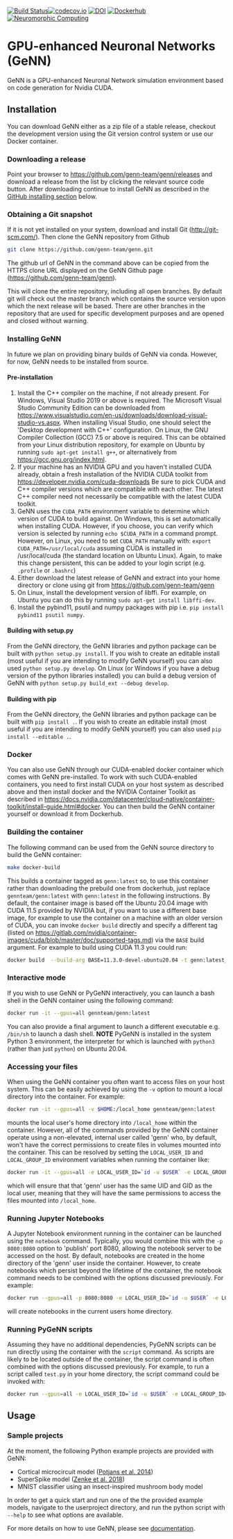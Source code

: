 
[![Build Status](https://gen-ci.inf.sussex.ac.uk/buildStatus/icon?job=GeNN%2Fgenn%2Fmaster)](https://gen-ci.inf.sussex.ac.uk/job/GeNN/job/genn/job/master/)[![codecov.io](https://codecov.io/github/genn-team/genn/coverage.svg?branch=master)](https://codecov.io/github/genn-team/genn?branch=master) [![DOI](https://zenodo.org/badge/24633934.svg)](https://zenodo.org/badge/latestdoi/24633934)
[![Dockerhub](https://img.shields.io/badge/dockerhub-images-orange.svg?logo=docker)](https://hub.docker.com/repository/docker/gennteam/genn) [![Neuromorphic Computing](https://img.shields.io/badge/Collaboration_Network-Open_Neuromorphic-blue)](https://open-neuromorphic.org/neuromorphic-computing/)

# GPU-enhanced Neuronal Networks (GeNN)

GeNN is a GPU-enhanced Neuronal Network simulation environment based on code generation for Nvidia CUDA.

## Installation

You can download GeNN either as a zip file of a stable release, checkout the development
version using the Git version control system or use our Docker container.

### Downloading a release
Point your browser to https://github.com/genn-team/genn/releases
and download a release from the list by clicking the relevant source
code button. After downloading continue to install GeNN as described in the [GitHub installing section](#installing-genn) below.

### Obtaining a Git snapshot

If it is not yet installed on your system, download and install Git
(http://git-scm.com/). Then clone the GeNN repository from Github
```bash
git clone https://github.com/genn-team/genn.git
```
The github url of GeNN in the command above can be copied from the
HTTPS clone URL displayed on the GeNN Github page (https://github.com/genn-team/genn).

This will clone the entire repository, including all open branches.
By default git will check out the master branch which contains the
source version upon which the next release will be based. There are other 
branches in the repository that are used for specific development 
purposes and are opened and closed without warning.

### Installing GeNN

In future we plan on providing binary builds of GeNN via conda. However, for now, GeNN
needs to be installed from source.

#### Pre-installation

1.  Install the C++ compiler on the machine, if not already present.
    For Windows, Visual Studio 2019 or above is required. The Microsoft Visual Studio 
    Community Edition can be downloaded from
    https://www.visualstudio.com/en-us/downloads/download-visual-studio-vs.aspx.
    When installing Visual Studio, one should select the 'Desktop 
    development with C++' configuration. On Linux, the GNU Compiler 
    Collection (GCC) 7.5 or above is required. This can be obtained from your
    Linux distribution repository, for example on Ubuntu by running ``sudo apt-get install g++``, 
    or alternatively from https://gcc.gnu.org/index.html.
2.  If your machine has an NVIDIA GPU and you haven't installed CUDA already, 
    obtain a fresh installation of the NVIDIA CUDA toolkit from
    https://developer.nvidia.com/cuda-downloads
    Be sure to pick CUDA and C++ compiler versions which are compatible
    with each other. The latest C++ compiler need not necessarily be
    compatible with the latest CUDA toolkit.
3.  GeNN uses the ``CUDA_PATH`` environment variable to determine which 
    version of CUDA to build against. On Windows, this is set automatically when 
    installing CUDA. However, if you choose, you can verify which version is 
    selected by running ``echo $CUDA_PATH`` in a command prompt.
    However, on Linux, you need to set ``CUDA_PATH`` manually with:
    ``export CUDA_PATH=/usr/local/cuda``
    assuming CUDA is installed in /usr/local/cuda (the standard location 
    on Ubuntu Linux). Again, to make this change persistent, this can
    be added to your login script (e.g. ``.profile`` or ``.bashrc``)
4.  Either download the latest release of GeNN and extract into your 
    home directory or clone using git from https://github.com/genn-team/genn
5.  On Linux, install the development version of libffi. For example, on Ubuntu you can do this
    by running ``sudo apt-get install libffi-dev``.
6.  Install the pybind11, psutil and numpy packages with pip i.e. ``pip install pybind11 psutil numpy``.


#### Building with setup.py
From the GeNN directory, the GeNN libraries and python package can be built
with ``python setup.py install``. If you wish to create an editable install
(most useful if you are intending to modify GeNN yourself) you can also used
``python setup.py develop``. On Linux (or Windows if you have a debug version
of the python libraries installed) you can build a debug version of GeNN with
``python setup.py build_ext --debug develop``.

#### Building with pip
From the GeNN directory, the GeNN libraries and python package can be built
with ``pip install .``. If you wish to create an editable install
(most useful if you are intending to modify GeNN yourself) you can also used
``pip install --editable .``.

### Docker
You can also use GeNN through our CUDA-enabled docker container which comes with GeNN pre-installed.
To work with such CUDA-enabled containers, you need to first install CUDA on your host system as described above and then install docker and the NVIDIA Container Toolkit as described in https://docs.nvidia.com/datacenter/cloud-native/container-toolkit/install-guide.html#docker.
You can then build the GeNN container yourself or download it from Dockerhub.

### Building the container
The following command can be used from the GeNN source directory to build the GeNN container:
```bash
make docker-build
```

This builds a container tagged as ``genn:latest`` so, to use this container rather than downloading the prebuild one from dockerhub, just replace ``gennteam/genn:latest`` with ``genn:latest`` in the following instructions.
By default, the container image is based off the Ubuntu 20.04 image with CUDA 11.5 provided by NVIDIA but, if you want to use a different base image, for example to use the container on a machine with an older version of CUDA, you can invoke ``docker build`` directly and specify a different tag (listed on https://gitlab.com/nvidia/container-images/cuda/blob/master/doc/supported-tags.md)  via the ``BASE`` build argument. For example to build using CUDA 11.3 you could run:
```bash
docker build  --build-arg BASE=11.3.0-devel-ubuntu20.04 -t genn:latest_cuda_11_3 .
```

### Interactive mode
If you wish to use GeNN or PyGeNN interactively, you can launch a bash shell in the GeNN container using the following command:
```bash
docker run -it --gpus=all gennteam/genn:latest
```
You can also provide a final argument to launch a different executable e.g. ``/bin/sh`` to launch a dash shell.
**NOTE** PyGeNN is installed in the system Python 3 environment, the interpreter for which is launched with ``python3`` (rather than just ``python``) on Ubuntu 20.04.

### Accessing your files
When using the GeNN container you often want to access files on your host system.
This can be easily achieved by using the ``-v`` option to mount a local directory into the container. For example:
```bash
docker run -it --gpus=all -v $HOME:/local_home gennteam/genn:latest
```
mounts the local user's home directory into ``/local_home`` within the container.
However, all of the commands provided by the GeNN container operate using a non-elevated, internal user called 'genn' who, by default, won't have the correct permissions to create files in volumes mounted into the container.
This can be resolved by setting the ``LOCAL_USER_ID`` and ``LOCAL_GROUP_ID`` environment variables when running the container like:
```bash
docker run -it --gpus=all -e LOCAL_USER_ID=`id -u $USER` -e LOCAL_GROUP_ID=`id -g $USER` -v $HOME:/local_home gennteam/genn:latest
```
which will ensure that that 'genn' user has the same UID and GID as the local user, meaning that they will have the same permissions to access the files mounted into ``/local_home``. 

### Running Jupyter Notebooks
A Jupyter Notebook environment running in the container can be launched using the ``notebook`` command. Typically, you would combine this with the ``-p 8080:8080`` option to 'publish' port 8080, allowing the notebook server to be accessed on the host. By default, notebooks are created in the home directory of the 'genn' user inside the container. However, to create notebooks which persist beyond the lifetime of the container, the notebook command needs to be combined with the options discussed previously. For example:
```bash
docker run --gpus=all -p 8080:8080 -e LOCAL_USER_ID=`id -u $USER` -e LOCAL_GROUP_ID=`id -g $USER` -v $HOME:/local_home gennteam/genn:latest notebook /local_home
```
will create notebooks in the current users home directory.

### Running PyGeNN scripts
Assuming they have no additional dependencies, PyGeNN scripts can be run directly using the container with the ``script`` command. As scripts are likely to be located outside of the container, the script command is often combined with the options discussed previously. For example, to run a script called ``test.py`` in your home directory, the script command could be invoked with:
```bash
docker run --gpus=all -e LOCAL_USER_ID=`id -u $USER` -e LOCAL_GROUP_ID=`id -g $USER` -v $HOME:/local_home gennteam/genn:latest script /local_home/test.py
```

## Usage

### Sample projects

At the moment, the following Python example projects are provided with GeNN:

- Cortical microcircuit model \([Potjans et al. 2014][@Potjans2014]\)
- SuperSpike model \([Zenke et al. 2018][@Zenke2018]\)
- MNIST classifier using an insect-inspired mushroom body model

In order to get a quick start and run one of the the provided example models, navigate to the userproject directory, and run the python script with ``--help`` to see what options are available.

For more details on how to use GeNN, please see [documentation](http://genn-team.github.io/genn/).

[@Potjans2014]: https://doi.org/10.1093/cercor/bhs358 "Potjans, T. C., & Diesmann, M. The Cell-Type Specific Cortical Microcircuit: Relating Structure and Activity in a Full-Scale Spiking Network Model. Cerebral Cortex, 24(3), 785–806 (2014)"
[@Zenke2018]: https://doi.org/10.1162/neco_a_01086  "Zenke, F., & Ganguli, S. (2018). SuperSpike: Supervised Learning in Multilayer Spiking Neural Networks. Neural Computation, 30(6), 1514–1541."
